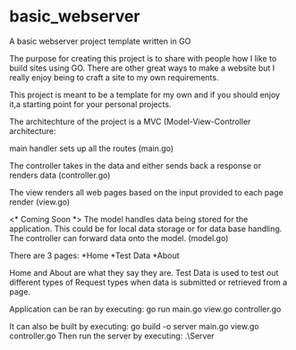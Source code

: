 # basic_webserver
A basic webserver project template written in GO

The purpose for creating this project is to share with people how I like to build sites using GO. There are other great ways to make a website but I really enjoy being to craft a site to my own requirements. 

This project is meant to be a template for my own and if you should enjoy it,a starting point for your personal projects.

The architechture of the project is a MVC (Model-View-Controller architecture:

main handler sets up all the routes (main.go)

The controller takes in the data and either sends back a response or renders data (controller.go)

The view renders all web pages based on the input provided to each page render (view.go)

<* Coming Soon *> The model handles data being stored for the application. This could be for local data storage or for data base handling. The controller can forward data onto the model. (model.go)

There are 3 pages:
*Home
*Test Data
*About

Home and About are what they say they are.
Test Data is used to test out different types of Request types when data is submitted or retrieved 
from a page.

Application can be ran by executing: 
go run main.go view.go controller.go

It can also be built by executing:
go build -o server main.go view.go controller.go 
Then run the server by executing:
.\Server